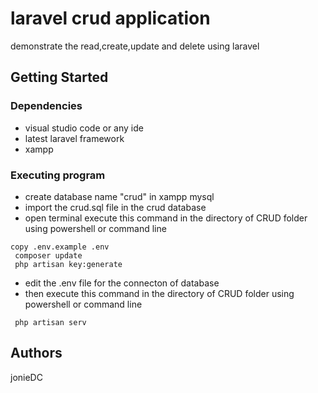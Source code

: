 # laravel crud application

demonstrate the read,create,update and delete using laravel

## Getting Started

### Dependencies

* visual studio code or any ide
* latest laravel framework 
* xampp

### Executing program

* create database name "crud" in xampp mysql
* import the crud.sql file in the crud database
* open terminal execute this command in the directory of CRUD folder using powershell or command line
```
copy .env.example .env
 composer update
 php artisan key:generate
```
* edit the .env file for the connecton of database
* then execute this command in the directory of CRUD folder using powershell or command line
```
 php artisan serv
```

## Authors

jonieDC